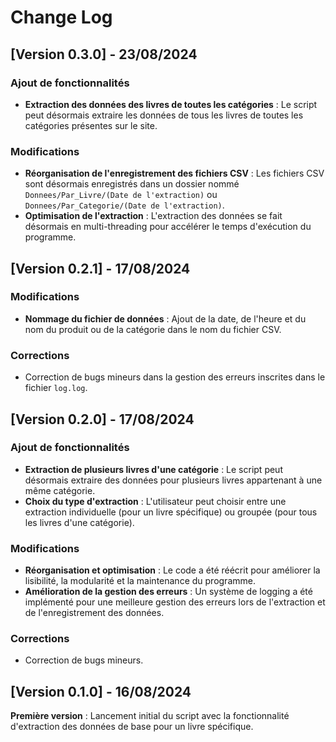 # Change Log

## [Version 0.3.0] - 23/08/2024

### Ajout de fonctionnalités

- **Extraction des données des livres de toutes les catégories** : Le script peut désormais extraire les données de tous les livres de toutes les catégories présentes sur le site.

### Modifications

- **Réorganisation de l'enregistrement des fichiers CSV** : Les fichiers CSV sont désormais enregistrés dans un dossier nommé `Donnees/Par_Livre/(Date de l'extraction)` ou `Donnees/Par_Categorie/(Date de l'extraction)`.
- **Optimisation de l'extraction** : L'extraction des données se fait désormais en multi-threading pour accélérer le temps d'exécution du programme.

## [Version 0.2.1] - 17/08/2024

### Modifications

- **Nommage du fichier de données** : Ajout de la date, de l'heure et du nom du produit ou de la catégorie dans le nom du fichier CSV.

### Corrections

- Correction de bugs mineurs dans la gestion des erreurs inscrites dans le fichier `log.log`.

## [Version 0.2.0] - 17/08/2024

### Ajout de fonctionnalités

- **Extraction de plusieurs livres d'une catégorie** : Le script peut désormais extraire des données pour plusieurs livres appartenant à une même catégorie.
- **Choix du type d'extraction** : L'utilisateur peut choisir entre une extraction individuelle (pour un livre spécifique) ou groupée (pour tous les livres d'une catégorie).

### Modifications

- **Réorganisation et optimisation** : Le code a été réécrit pour améliorer la lisibilité, la modularité et la maintenance du programme.
- **Amélioration de la gestion des erreurs** : Un système de logging a été implémenté pour une meilleure gestion des erreurs lors de l'extraction et de l'enregistrement des données.

### Corrections

- Correction de bugs mineurs.

## [Version 0.1.0] - 16/08/2024

**Première version** : Lancement initial du script avec la fonctionnalité d'extraction des données de base pour un livre spécifique.